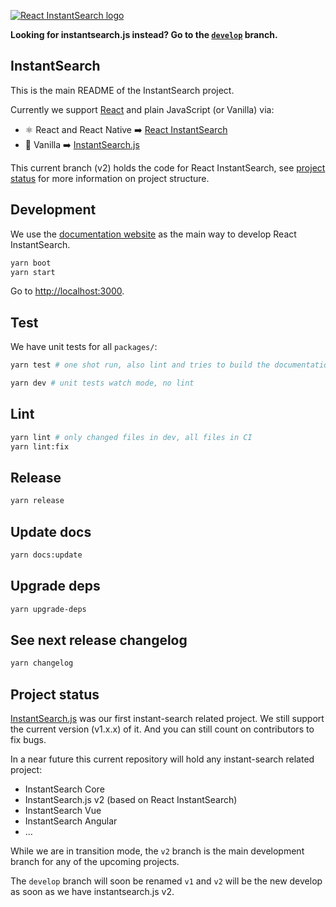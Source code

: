 [![React InstantSearch logo][readme-logo]][react-doc]

**Looking for instantsearch.js instead? Go to the [`develop`][instantsearch.js-v1-github-url] branch.**

## InstantSearch

This is the main README of the InstantSearch project.

Currently we support [React](https://facebook.github.io/react/)
and plain JavaScript (or Vanilla) via:
- ⚛ React and React Native ➡️ [React InstantSearch][react-doc]
- 🍦 Vanilla ➡️ [InstantSearch.js][vanilla-doc]

This current branch (v2) holds the code for React InstantSearch,
see [project status](#project-status) for more information on project structure.

## Development

We use the [documentation website][react-doc] as the main way to develop
React InstantSearch.

```sh
yarn boot
yarn start
```

Go to <http://localhost:3000>.

## Test

We have unit tests for all `packages/`:

```sh
yarn test # one shot run, also lint and tries to build the documentation
```

```sh
yarn dev # unit tests watch mode, no lint
```

## Lint

```sh
yarn lint # only changed files in dev, all files in CI
yarn lint:fix
```

## Release

```sh
yarn release
```

## Update docs

```sh
yarn docs:update
```

## Upgrade deps

```sh
yarn upgrade-deps
```

## See next release changelog

```sh
yarn changelog
```

## Project status

[InstantSearch.js][instantsearch.js-v1-github-url] was our first instant-search related project.
We still support the current version (v1.x.x) of it. And you can still count on contributors to fix bugs.

In a near future this current repository will hold any instant-search related project:
- InstantSearch Core
- InstantSearch.js v2 (based on React InstantSearch)
- InstantSearch Vue
- InstantSearch Angular
- …

While we are in transition mode, the `v2` branch is the main development
branch for any of the upcoming projects.

The `develop` branch will soon be renamed `v1` and `v2` will be the new develop as
soon as we have instantsearch.js v2.

[readme-logo]: ./docgen/readme-logo.png
[react-doc]: https://community.algolia.com/instantsearch.js/react/
[vanilla-doc]: https://community.algolia.com/instantsearch.js/
[algolia-url]: https://www.algolia.com/
[react-url]: https://facebook.github.io/react/
[widgets-url]: https://community.algolia.com/instantsearch.js/react/widgets/
[connectors-url]: https://community.algolia.com/instantsearch.js/react/widgets/connectors/
[instantsearch.js-v1-github-url]: https://github.com/algolia/instantsearch.js/tree/develop
